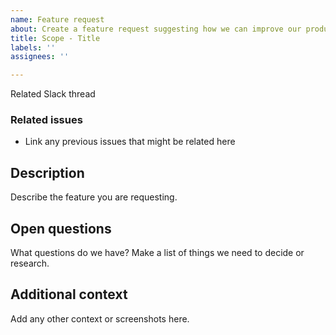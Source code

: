 ```yaml
---
name: Feature request
about: Create a feature request suggesting how we can improve our product
title: Scope - Title
labels: ''
assignees: ''

---
```


Related Slack thread

### Related issues
- Link any previous issues that might be related here

## Description
Describe the feature you are requesting.

## Open questions
What questions do we have? Make a list of things we need to decide or research.

## Additional context
Add any other context or screenshots here.
